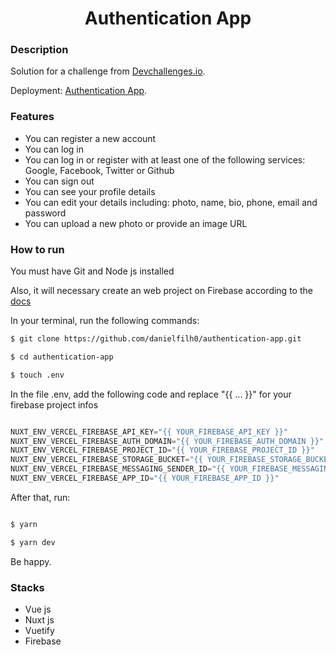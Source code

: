 <h1 align="center">Authentication App</h1>

### Description
Solution for a challenge from <a href="https://devchallenges.io/challenges/N1fvBjQfhlkctmwj1tnw">Devchallenges.io</a>.

Deployment: <a href="https://authentication-app-three.vercel.app">Authentication App</a>.

### Features
- You can register a new account
- You can log in
- You can log in or register with at least one of the following services: Google, Facebook, Twitter or Github
- You can sign out
- You can see your profile details
- You can edit your details including: photo, name, bio, phone, email and password
- You can upload a new photo or provide an image URL

### How to run

You must have Git and Node js installed

Also, it will necessary create an web project on Firebase according to the <a href="https://firebase.google.com/docs/web/setup?authuser=0&%3Bhl=pt">docs</a>

In your terminal, run the following commands:

```bash
$ git clone https://github.com/danielfilh0/authentication-app.git

$ cd authentication-app

$ touch .env

```

In the file .env, add the following code and replace "{{ ... }}" for your firebase project infos

```javascript

NUXT_ENV_VERCEL_FIREBASE_API_KEY="{{ YOUR_FIREBASE_API_KEY }}"
NUXT_ENV_VERCEL_FIREBASE_AUTH_DOMAIN="{{ YOUR_FIREBASE_AUTH_DOMAIN }}"
NUXT_ENV_VERCEL_FIREBASE_PROJECT_ID="{{ YOUR_FIREBASE_PROJECT_ID }}"
NUXT_ENV_VERCEL_FIREBASE_STORAGE_BUCKET="{{ YOUR_FIREBASE_STORAGE_BUCKET }}"
NUXT_ENV_VERCEL_FIREBASE_MESSAGING_SENDER_ID="{{ YOUR_FIREBASE_MESSAGING_SENDER_ID }}"
NUXT_ENV_VERCEL_FIREBASE_APP_ID="{{ YOUR_FIREBASE_APP_ID }}"

```

After that, run:

```bash

$ yarn

$ yarn dev

```

Be happy.

### Stacks
- Vue js
- Nuxt js
- Vuetify
- Firebase

